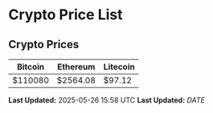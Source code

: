 # Crypto Price List

## Crypto Prices
| Bitcoin | Ethereum | Litecoin |
| ------- | -------- | -------- |
| $110080 | $2564.08 | $97.12 |
**Last Updated:** 2025-05-26 15:58 UTC
**Last Updated:** $DATE$
